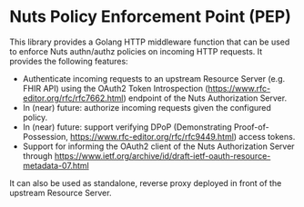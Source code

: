 # Nuts Policy Enforcement Point (PEP)

This library provides a Golang HTTP middleware function that can be used to enforce Nuts authn/authz policies on incoming HTTP requests.
It provides the following features:

- Authenticate incoming requests to an upstream Resource Server (e.g. FHIR API) using the OAuth2 Token Introspection (https://www.rfc-editor.org/rfc/rfc7662.html) endpoint of the Nuts Authorization Server.
- In (near) future: authorize incoming requests given the configured policy.
- In (near) future: support verifying DPoP (Demonstrating Proof-of-Possession, https://www.rfc-editor.org/rfc/rfc9449.html) access tokens.
- Support for informing the OAuth2 client of the Nuts Authorization Server through https://www.ietf.org/archive/id/draft-ietf-oauth-resource-metadata-07.html

It can also be used as standalone, reverse proxy deployed in front of the upstream Resource Server.
